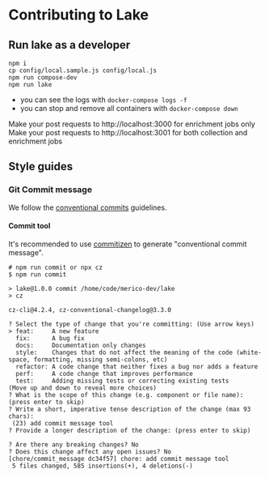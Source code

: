 # Contributing to Lake

## Run lake as a developer

```
npm i
cp config/local.sample.js config/local.js
npm run compose-dev
npm run lake
```

- you can see the logs with `docker-compose logs -f`
- you can stop and remove all containers with `docker-compose down`

Make your post requests to http://localhost:3000 for enrichment jobs only
Make your post requests to http://localhost:3001 for both collection and enrichment jobs

## Style guides
### Git Commit message
We follow the [conventional commits](https://www.conventionalcommits.org/en/v1.0.0/#summary) guidelines. 

#### Commit tool
It's recommended to use [commitizen](https://www.npmjs.com/package/commitizen) to generate "conventional commit message".  
```shell
# npm run commit or npx cz
$ npm run commit

> lake@1.0.0 commit /home/code/merico-dev/lake
> cz

cz-cli@4.2.4, cz-conventional-changelog@3.3.0

? Select the type of change that you're committing: (Use arrow keys)
> feat:     A new feature
  fix:      A bug fix
  docs:     Documentation only changes
  style:    Changes that do not affect the meaning of the code (white-space, formatting, missing semi-colons, etc) 
  refactor: A code change that neither fixes a bug nor adds a feature
  perf:     A code change that improves performance
  test:     Adding missing tests or correcting existing tests
(Move up and down to reveal more choices)
? What is the scope of this change (e.g. component or file name): (press enter to skip) 
? Write a short, imperative tense description of the change (max 93 chars):
 (23) add commit message tool
? Provide a longer description of the change: (press enter to skip)

? Are there any breaking changes? No
? Does this change affect any open issues? No
[chore/commit_message dc34f57] chore: add commit message tool
 5 files changed, 585 insertions(+), 4 deletions(-)
```
